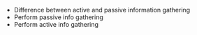 - Difference between active and passive information gathering
- Perform passive info gathering
-  Perform active info gathering